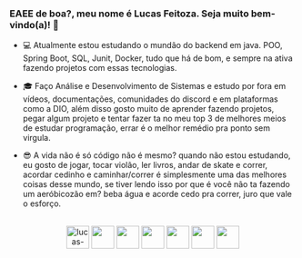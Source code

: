 ### EAEE de boa?, meu nome é Lucas Feitoza. Seja muito bem-vindo(a)! 👋

* 💻 Atualmente estou estudando o mundão do backend em java. POO, Spring Boot, SQL, Junit, Docker, tudo que há de bom, e sempre na ativa fazendo projetos com essas tecnologias.
 
* 🎓 Faço Análise e Desenvolvimento de Sistemas e estudo por fora em vídeos, documentações, comunidades do discord e em plataformas como a DIO, além disso gosto muito de aprender fazendo projetos, pegar algum projeto e tentar fazer ta no meu top 3 de melhores meios de estudar programação, errar é o melhor remédio pra ponto sem virgula. 

* 😎 A vida não é só código não é mesmo? quando não estou estudando, eu gosto de jogar, tocar violão, ler livros, andar de skate e correr, acordar cedinho e caminhar/correr é simplesmente uma das melhores coisas desse mundo, se tiver lendo isso por que é você não ta fazendo um aeróbicozão em? beba água e acorde cedo pra correr, juro que vale o esforço. 

<div style="display: inline_block" align="center"><br>
  <img align="center" alt="lucas-java" height="40" width="40" src="https://cdn.jsdelivr.net/gh/devicons/devicon/icons/java/java-original.svg">
  <img align="center" alt="" height="40" width="40" src="https://cdn.jsdelivr.net/gh/devicons/devicon/icons/javascript/javascript-original.svg">
  <img align="center" alt="" height="40" width="40" src="https://cdn.jsdelivr.net/gh/devicons/devicon/icons/spring/spring-original.svg">
  <img align="center" alt="" height="40" width="40" src="https://cdn.jsdelivr.net/gh/devicons/devicon/icons/html5/html5-original.svg">
  <img align="center" alt="" height="40" width="40" src="https://cdn.jsdelivr.net/gh/devicons/devicon/icons/css3/css3-original.svg">
  <img align="center" alt="" height="40" width="40" src="https://cdn.jsdelivr.net/gh/devicons/devicon/icons/postgresql/postgresql-original.svg">
  <img align="center" alt="" height="40" width="40" src="https://cdn.jsdelivr.net/gh/devicons/devicon/icons/docker/docker-original.svg">
</div>
